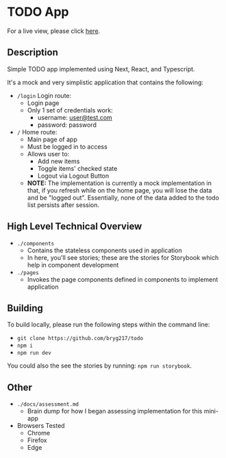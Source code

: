 # TODO App

For a live view, please click [here](https://elegant-perlman-fd3f82.netlify.app/).

## Description 

Simple TODO app implemented using Next, React, and Typescript.

It's a mock and very simplistic application that contains the following:

* `/login` Login route:
  * Login page
  * Only 1 set of credentials work:
    * username: user@test.com 
    * password: password
* `/` Home route:
  * Main page of app
  * Must be logged in to access
  * Allows user to:
    * Add new items
    * Toggle items' checked state
    * Logout via Logout Button
  * **NOTE:** The implementation is currently a mock implementation in that, if you refresh while on the home page, you will lose the data and be "logged out".  Essentially, none of the data added to the todo list persists after session.

## High Level Technical Overview

* `./components`
  * Contains the stateless components used in application
  * In here, you'll see stories; these are the stories for Storybook which help in component development
* `./pages`
  * Invokes the page components defined in components to implement application


## Building

To build locally, please run the following steps within the command line:

* `git clone https://github.com/bryg217/todo`
* `npm i`
* `npm run dev`

You could also the see the stories by running: `npm run storybook`.

## Other

* `./docs/assessment.md`
  * Brain dump for how I began assessing implementation for this mini-app
* Browsers Tested
  * Chrome
  * Firefox
  * Edge